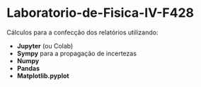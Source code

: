 # Laboratorio-de-Fisica-IV-F428

Cálculos para a confecção dos relatórios utilizando:
- **Jupyter** (ou Colab)
- **Sympy** para a propagação de incertezas
- **Numpy**
- **Pandas**
- **Matplotlib.pyplot**
